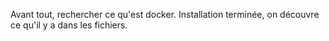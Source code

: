 Avant tout, rechercher ce qu'est docker. 
Installation terminée, on découvre ce qu'il y a dans les fichiers.